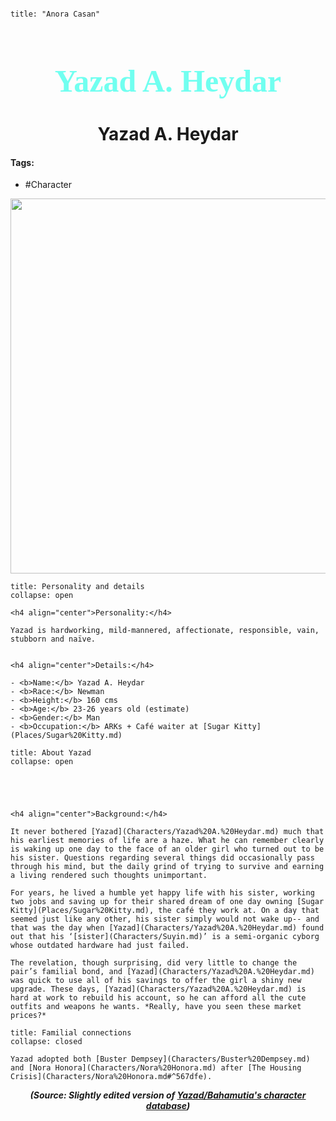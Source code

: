 ```markdown

title: "Anora Casan"

```

<h1 align="center" style="color: #71FFF0; font-family:pso2_font; font-size:50px;">Yazad A. Heydar</h1>
<h1 align="center">Yazad A. Heydar</h1>

#### Tags:
- #Character

<p align="center">
  <img width="600" src="file:///C:/Users/edvin/Documents/ObsidianVaults/PSO2RP/Images/Yazad/Yazad1.png">
</p>

```ad-summary
title: Personality and details
collapse: open

<h4 align="center">Personality:</h4>

Yazad is hardworking, mild-mannered, affectionate, responsible, vain, stubborn and naïve.


<h4 align="center">Details:</h4>

- <b>Name:</b> Yazad A. Heydar
- <b>Race:</b> Newman
- <b>Height:</b> 160 cms
- <b>Age:</b> 23-26 years old (estimate)
- <b>Gender:</b> Man
- <b>Occupation:</b> ARKs + Café waiter at [Sugar Kitty](Places/Sugar%20Kitty.md)

```


```ad-note
title: About Yazad
collapse: open



  

<h4 align="center">Background:</h4>

It never bothered [Yazad](Characters/Yazad%20A.%20Heydar.md) much that his earliest memories of life are a haze. What he can remember clearly is waking up one day to the face of an older girl who turned out to be his sister. Questions regarding several things did occasionally pass through his mind, but the daily grind of trying to survive and earning a living rendered such thoughts unimportant. 

For years, he lived a humble yet happy life with his sister, working two jobs and saving up for their shared dream of one day owning [Sugar Kitty](Places/Sugar%20Kitty.md), the café they work at. On a day that seemed just like any other, his sister simply would not wake up-- and that was the day when [Yazad](Characters/Yazad%20A.%20Heydar.md) found out that his ‘[sister](Characters/Suyin.md)’ is a semi-organic cyborg whose outdated hardware had just failed. 

The revelation, though surprising, did very little to change the pair’s familial bond, and [Yazad](Characters/Yazad%20A.%20Heydar.md) was quick to use all of his savings to offer the girl a shiny new upgrade. These days, [Yazad](Characters/Yazad%20A.%20Heydar.md) is hard at work to rebuild his account, so he can afford all the cute outfits and weapons he wants. *Really, have you seen these market prices?*

```



```ad-summary
title: Familial connections
collapse: closed

Yazad adopted both [Buster Dempsey](Characters/Buster%20Dempsey.md) and [Nora Honora](Characters/Nora%20Honora.md) after [The Housing Crisis](Characters/Nora%20Honora.md#^567dfe).

```

***<p align="center">(Source: Slightly edited version of <a href="https://docs.google.com/document/d/1bZtS4z9xHEUwiK6__rJnbOgMenmOa7bAmuyE4evxMkk/edit">Yazad/Bahamutia's character database</a>)</p>***

